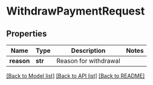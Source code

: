# WithdrawPaymentRequest

## Properties
Name | Type | Description | Notes
------------ | ------------- | ------------- | -------------
**reason** | **str** | Reason for withdrawal | 

[[Back to Model list]](../README.md#documentation-for-models) [[Back to API list]](../README.md#documentation-for-api-endpoints) [[Back to README]](../README.md)


